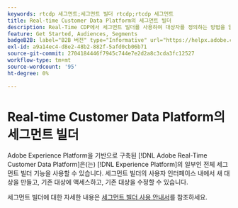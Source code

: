 ```yaml
---
keywords: rtcdp 세그먼트;세그먼트 빌더 rtcdp;rtcdp 세그먼트
title: Real-time Customer Data Platform의 세그먼트 빌더
description: Real-Time CDP에서 세그먼트 빌더를 사용하여 대상자를 정의하는 방법을 알아봅니다.
feature: Get Started, Audiences, Segments
badgeB2B: label="B2B 버전" type="Informative" url="https://helpx.adobe.com/legal/product-descriptions/real-time-customer-data-platform-b2b-edition-prime-and-ultimate-packages.html newtab=true"
exl-id: a9a14ec4-d8e2-48b2-882f-5afd0cb06b71
source-git-commit: 2704184446f7945c744e7e2d2a8c3cda3fc12527
workflow-type: tm+mt
source-wordcount: '95'
ht-degree: 0%

---
```


# Real-time Customer Data Platform의 세그먼트 빌더

Adobe Experience Platform을 기반으로 구축된 [!DNL Adobe Real-Time Customer Data Platform]은(는) [!DNL Experience Platform]의 일부인 전체 세그먼트 빌더 기능을 사용할 수 있습니다. 세그먼트 빌더의 사용자 인터페이스 내에서 새 대상을 만들고, 기존 대상에 액세스하고, 기존 대상을 수정할 수 있습니다.

세그먼트 빌더에 대한 자세한 내용은 [세그먼트 빌더 사용 안내서](../../segmentation/ui/segment-builder.md)를 참조하세요.
